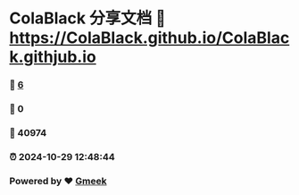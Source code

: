 # ColaBlack 分享文档 :link: https://ColaBlack.github.io/ColaBlack.githjub.io 
### :page_facing_up: [6](https://ColaBlack.github.io/ColaBlack.githjub.io/tag.html) 
### :speech_balloon: 0 
### :hibiscus: 40974 
### :alarm_clock: 2024-10-29 12:48:44 
### Powered by :heart: [Gmeek](https://github.com/Meekdai/Gmeek)
